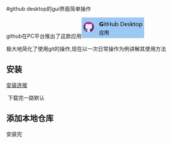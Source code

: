 #github desktop的gui界面简单操作

github在PC平台推出了这款应用![1574471105559](2019-11-23-github_desktop%E7%9A%84gui%E7%95%8C%E9%9D%A2%E7%AE%80%E5%8D%95%E6%93%8D%E4%BD%9C.assets/1574471105559.png)

极大地简化了使用git的操作,现在以一次日常操作为例讲解其使用方法

## 安装

[安装连接](https://desktop.github.com/)

​	下载完一路默认

## 添加本地仓库

安装完